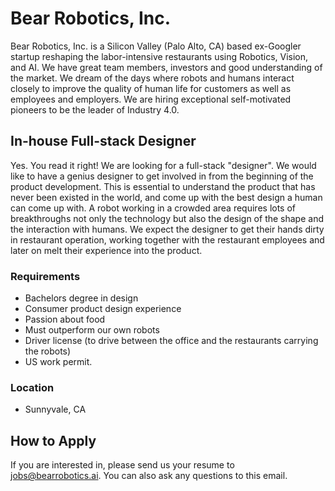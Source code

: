 # Bear Robotics, Inc.

Bear Robotics, Inc. is a Silicon Valley (Palo Alto, CA) based ex-Googler startup
reshaping the labor-intensive restaurants using Robotics, Vision, and AI.  We
have great team members, investors and good understanding of the market. We
dream of the days where robots and humans interact closely to improve the
quality of human life for customers as well as employees and employers.  We are
hiring exceptional self-motivated pioneers to be the leader of Industry 4.0.

## In-house Full-stack Designer
Yes. You read it right! We are looking for a full-stack "designer".
We would like to have a genius designer to get involved in from the beginning
of the product development. This is essential to understand the product that has
never been existed in the world, and come up with the best design a human can
come up with. A robot working in a crowded area requires lots of breakthroughs
not only the technology but also the design of the shape and the interaction
with humans. We expect the designer to get their hands dirty in restaurant
operation, working together with the restaurant employees and later on melt
their experience into the product.

### Requirements
* Bachelors degree in design
* Consumer product design experience
* Passion about food
* Must outperform our own robots
* Driver license (to drive between the office and the restaurants carrying the robots)
* US work permit.

### Location
* Sunnyvale, CA

## How to Apply
If you are interested in, please send us your resume to jobs@bearrobotics.ai. 
You can also ask any questions to this email.
